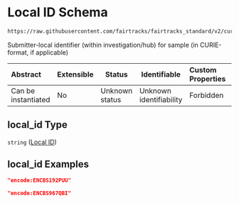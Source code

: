 # Local ID Schema

```txt
https://raw.githubusercontent.com/fairtracks/fairtracks_standard/v2/current/json/schema/fairtracks_sample.schema.json#/properties/local_id
```

Submitter-local identifier (within investigation/hub) for sample (in CURIE-format, if applicable)


| Abstract            | Extensible | Status         | Identifiable            | Custom Properties | Additional Properties | Access Restrictions | Defined In                                                                                             |
| :------------------ | ---------- | -------------- | ----------------------- | :---------------- | --------------------- | ------------------- | ------------------------------------------------------------------------------------------------------ |
| Can be instantiated | No         | Unknown status | Unknown identifiability | Forbidden         | Allowed               | none                | [fairtracks_sample.schema.json\*](../json/schema/fairtracks_sample.schema.json "open original schema") |

## local_id Type

`string` ([Local ID](fairtracks_sample-properties-local-id.md))

## local_id Examples

```json
"encode:ENCBS192PUU"
```

```json
"encode:ENCBS967QBI"
```
